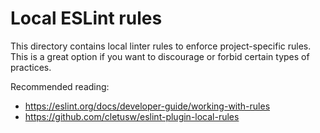 # Local ESLint rules

This directory contains local linter rules to enforce project-specific rules. This is a great option if you want to discourage or forbid certain types of practices.

Recommended reading:  

 - https://eslint.org/docs/developer-guide/working-with-rules
 - https://github.com/cletusw/eslint-plugin-local-rules
